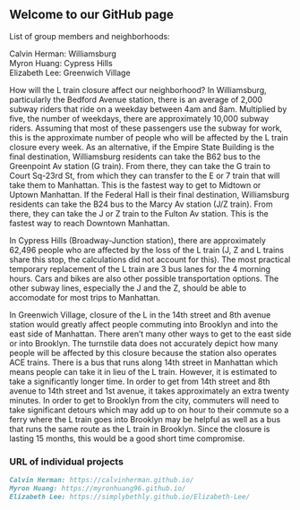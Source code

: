 ## Welcome to our GitHub page

List of group members and neighborhoods:

Calvin Herman: Williamsburg  
Myron Huang: Cypress Hills  
Elizabeth Lee: Greenwich Village

How will the L train closure affect our neighborhood? 
In Williamsburg, particularly the Bedford Avenue station, there is an average of 2,000 subway riders that ride on a weekday between 4am and 8am. Multiplied by five, the number of weekdays, there are approximately 10,000 subway riders. Assuming that most of these passengers use the subway for work, this is the approximate number of people who will be affected by the L train closure every week. As an alternative, if the Empire State Building is the final destination, Williamsburg residents can take the B62 bus to the Greenpoint Av station (G train). From there, they can take the G train to Court Sq-23rd St, from which they can transfer to the E or 7 train that will take them to Manhattan. This is the fastest way to get to Midtown or Uptown Manhattan. If the Federal Hall is their final destination, Williamsburg residents can take the B24 bus to the Marcy Av station (J/Z train). From there, they can take the J or Z train to the Fulton Av station. This is the fastest way to reach Downtown Manhattan.

In Cypress Hills (Broadway-Junction station), there are approximately 62,496 people who are affected by the loss of the L train (J, Z and L trains share this stop, the calculations did not account for this). The most practical temporary replacement of the L train are 3 bus lanes for the 4 morning hours. Cars and bikes are also other possible transportation options. The other subway lines, especially the J and the Z, should be able to accomodate for most trips to Manhattan.

In Greenwich Village, closure of the L in the 14th street and 8th avenue station would greatly affect people commuting into Brooklyn and into the east side of Manhattan. There aren’t many other ways to get to the east side or into Brooklyn. The turnstile data does not accurately depict how many people will be affected by this closure because the station also operates ACE trains. There is a bus that runs along 14th street in Manhattan which means people can take it in lieu of the L train. However, it is estimated to take a significantly longer time. In order to get from 14th street and 8th avenue to 14th street and 1st avenue, it takes approximately an extra twenty minutes. In order to get to Brooklyn from the city, commuters will need to take significant detours which may add up to on hour to their commute so a ferry where the L train goes into Brooklyn may be helpful as well as a bus that runs the same route as the L train in Brooklyn. Since the closure is lasting 15 months, this would be a good short time compromise.

### URL of individual projects

```markdown  
Calvin Herman: https://calvinherman.github.io/  
Myron Huang: https://myronhuang96.github.io/  
Elizabeth Lee: https://simplybethly.github.io/Elizabeth-Lee/
